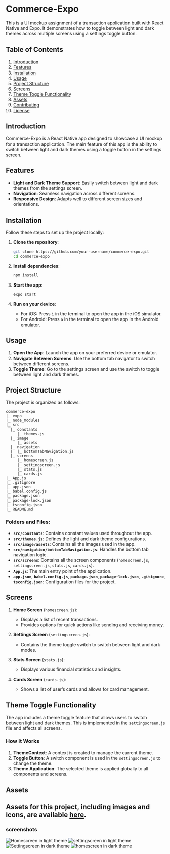 # Commerce-Expo

This is a UI mockup assignment of a transaction application built with React Native and Expo. It demonstrates how to toggle between light and dark themes across multiple screens using a settings toggle button.

## Table of Contents

1. [Introduction](#introduction)
2. [Features](#features)
3. [Installation](#installation)
4. [Usage](#usage)
5. [Project Structure](#project-structure)
6. [Screens](#screens)
7. [Theme Toggle Functionality](#theme-toggle-functionality)
8. [Assets](#assets)
9. [Contributing](#contributing)
10. [License](#license)

## Introduction

Commerce-Expo is a React Native app designed to showcase a UI mockup for a transaction application. The main feature of this app is the ability to switch between light and dark themes using a toggle button in the settings screen.

## Features

- **Light and Dark Theme Support**: Easily switch between light and dark themes from the settings screen.
- **Navigation**: Seamless navigation across different screens.
- **Responsive Design**: Adapts well to different screen sizes and orientations.

## Installation

Follow these steps to set up the project locally:

1. **Clone the repository**:

   ```bash
   git clone https://github.com/your-username/commerce-expo.git
   cd commerce-expo
   ```

2. **Install dependencies**:

   ```bash
   npm install
   ```

3. **Start the app**:

   ```bash
   expo start
   ```

4. **Run on your device**:
   - For iOS: Press `i` in the terminal to open the app in the iOS simulator.
   - For Android: Press `a` in the terminal to open the app in the Android emulator.

## Usage

1. **Open the App**: Launch the app on your preferred device or emulator.
2. **Navigate Between Screens**: Use the bottom tab navigator to switch between different screens.
3. **Toggle Theme**: Go to the settings screen and use the switch to toggle between light and dark themes.

## Project Structure

The project is organized as follows:

```
commerce-expo
|_ expo
|_ node_modules
|_ src
  |_ constants
     |_ themes.js
  |_ image
     |_ assets
  |_ navigation
  |  |_ bottomTabNavigation.js
  |_ screens
     |_ homescreen.js
     |_ settingscreen.js
     |_ stats.js
     |_ cards.js
|_ App.js
|_ .gitignore
|_ app.json
|_ babel.config.js
|_ package.json
|_ package-lock.json
|_ tsconfig.json
|_ README.md
```

### Folders and Files:

- **`src/constants`**: Contains constant values used throughout the app.
- **`src/themes.js`**: Defines the light and dark theme configurations.
- **`src/image/assets`**: Contains all the images used in the app.
- **`src/navigation/bottomTabNavigation.js`**: Handles the bottom tab navigation logic.
- **`src/screens`**: Contains all the screen components (`homescreen.js`, `settingscreen.js`, `stats.js`, `cards.js`).
- **`App.js`**: The main entry point of the application.
- **`app.json`**, **`babel.config.js`**, **`package.json`**, **`package-lock.json`**, **`.gitignore`**, **`tsconfig.json`**: Configuration files for the project.

## Screens

1. **Home Screen** (`homescreen.js`):

   - Displays a list of recent transactions.
   - Provides options for quick actions like sending and receiving money.

2. **Settings Screen** (`settingscreen.js`):

   - Contains the theme toggle switch to switch between light and dark modes.

3. **Stats Screen** (`stats.js`):

   - Displays various financial statistics and insights.

4. **Cards Screen** (`cards.js`):
   - Shows a list of user’s cards and allows for card management.

## Theme Toggle Functionality

The app includes a theme toggle feature that allows users to switch between light and dark themes. This is implemented in the `settingscreen.js` file and affects all screens.

### How It Works

1. **ThemeContext**: A context is created to manage the current theme.
2. **Toggle Button**: A switch component is used in the `settingscreen.js` to change the theme.
3. **Theme Application**: The selected theme is applied globally to all components and screens.

## Assets

## Assets for this project, including images and icons, are available [here](https://drive.google.com/file/d/1VjbkuZA1iLma19j15Kv94lQkHaXGA6hV/view).

### screenshots

![Homescreen in light theme](<Screenshot 2024-06-28 014918.png>) ![settingscreen in light theme](<Screenshot 2024-06-28 014904.png>) ![Settingscreen in dark theme](<Screenshot 2024-06-28 014846.png>) ![homescreen in dark theme](<Screenshot 2024-06-28 014822.png>)
